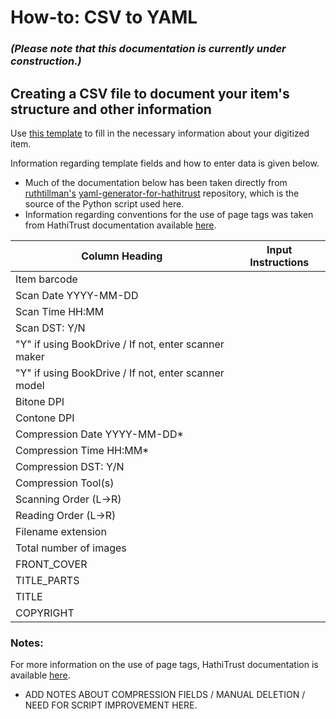 # How-to: CSV to YAML  
### *(Please note that this documentation is currently under construction.)*  
## Creating a CSV file to document your item's structure and other information  
Use [this template](https://docs.google.com/spreadsheets/d/1tXg4p4iouy6OBnflIgYaC_AVBDDvhF_pym7eYVc6RMc/edit?usp=sharing) to fill in the necessary information about your digitized item.  

Information regarding template fields and how to enter data is given below.  
- Much of the documentation below has been taken directly from [ruthtillman's](https://github.com/ruthtillman) [yaml-generator-for-hathitrust](https://github.com/ruthtillman/yaml-generator-for-hathitrust) repository, which is the source of the Python script used here.
- Information regarding conventions for the use of page tags was taken from HathiTrust documentation available [here](https://drive.google.com/file/d/0B0EHs5JWGUMLWjU2OHVhQzN5WEk/view).  

| Column Heading | Input Instructions |
| --- | --- |
| Item barcode | |
| Scan Date YYYY-MM-DD | |
| Scan Time HH:MM | |
| Scan DST: Y/N | |
| "Y" if using BookDrive / If not, enter scanner maker | |
| "Y" if using BookDrive / If not, enter scanner model | |
| Bitone DPI | |
| Contone DPI | |
| Compression Date YYYY-MM-DD* | |
| Compression Time HH:MM* | |
| Compression DST: Y/N | |
| Compression Tool(s) | |
| Scanning Order (L->R) | |
| Reading Order (L->R) | |
| Filename extension | |
| Total number of images | |
| FRONT_COVER | |
| TITLE_PARTS | |
| TITLE | |
| COPYRIGHT | |






### Notes:  
For more information on the use of page tags, HathiTrust documentation is available [here](https://drive.google.com/file/d/0B0EHs5JWGUMLWjU2OHVhQzN5WEk/view).  
* ADD NOTES ABOUT COMPRESSION FIELDS / MANUAL DELETION / NEED FOR SCRIPT IMPROVEMENT HERE.
